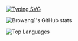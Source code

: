 [![Typing SVG](https://readme-typing-svg.herokuapp.com?font=Fira+Code&weight=600&pause=1000&color=000000&width=600&lines=%F0%9F%91%8B+Hi%2C+I'm+BroWang1;👀+I’m+interested+in+AI%2C+Neuroscience%2C+Economics%2C+Philosophy%2C;🌱+Currently+learning+%2C+Chinese%2C+Linear+Algebra;💡+Looking+to+collaborate+on+AI+projects!;📫+Reach+me+at+linkedin.com%2Fin%2Fbrodey-wang)](https://github.com/DenverCoder1/readme-typing-svg)


![Browang1's GitHub stats](https://github-readme-stats.vercel.app/api?username=Browang1&hide=contribs,prs)

![Top Languages](https://github-readme-stats.vercel.app/api/top-langs/?username=Browang1&layout=compact&theme=light)



<!---
BroWang1/BroWang1 is a ✨ special ✨ repository because its `README.md` (this file) appears on your GitHub profile.
You can click the Preview link to take a look at your changes.
--->
